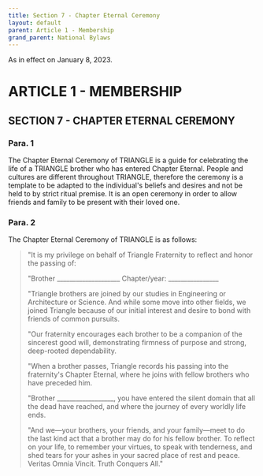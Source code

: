 ```yaml
---
title: Section 7 - Chapter Eternal Ceremony
layout: default
parent: Article 1 - Membership
grand_parent: National Bylaws
---
```


<style type="text/css">
    ol { list-style-type: lower-alpha; }
    ol ol { list-style-type: lower-roman; } 
</style>

As in effect on January 8, 2023.

# ARTICLE 1 - MEMBERSHIP

## SECTION 7 - CHAPTER ETERNAL CEREMONY

### Para. 1

The Chapter Eternal Ceremony of TRIANGLE is a guide for celebrating the life of a
TRIANGLE brother who has entered Chapter Eternal. People and cultures are different
throughout TRIANGLE, therefore the ceremony is a template to be adapted to the
individual's beliefs and desires and not be held to by strict ritual premise. It is an open
ceremony in order to allow friends and family to be present with their loved one.

### Para. 2

The Chapter Eternal Ceremony of TRIANGLE is as follows:

<blockquote>
<p>"It is my privilege on behalf of Triangle Fraternity to reflect and honor the passing of:</p>

<p>"Brother ____________________    Chapter/year: ________________</p>

<p>"Triangle brothers are joined by our studies in Engineering or Architecture or Science. And while some move into other fields, we joined Triangle because of our initial interest and desire to bond with friends of common pursuits.</p>

<p>"Our fraternity encourages each brother to be a companion of the sincerest good will, demonstrating firmness of purpose and strong, deep-rooted dependability.</p>

<p>"When a brother passes, Triangle records his passing into the fraternity's Chapter Eternal, where he joins with fellow brothers who have preceded him.</p>

<p>"Brother __________________, you have entered the silent domain that all the dead have reached, and where the journey of every worldly life ends.</p>

<p>"And we&mdash;your brothers, your friends, and your family&mdash;meet to do the last kind act that a brother may do for his fellow brother. To reflect on your life, to remember your virtues, to speak with tenderness, and shed tears for your ashes in your sacred place of rest and peace. Veritas Omnia Vincit. Truth Conquers All."</p>
</blockquote>
